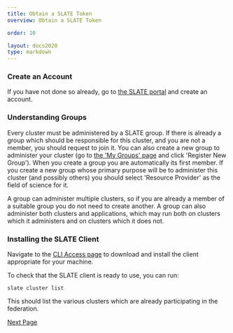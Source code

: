 ```yaml
---
title: Obtain a SLATE Token 
overview: Obtain a SLATE Token 

order: 10  

layout: docs2020
type: markdown
---
```


### Create an Account

If you have not done so already, go to [the SLATE portal](https://portal.slateci.io/) and create an account.

### Understanding Groups

Every cluster must be administered by a SLATE group. If there is already a group which should be responsible for this cluster, and you are not a member, you should request to join it. You can also create a new group to administer your cluster (go to [the 'My Groups' page](https://portal.slateci.io/groups) and click 'Register New Group'). When you create a group you are automatically its first member.
If you create a new group whose primary purpose will be to administer this cluster (and possibly others) you should select 'Resource Provider' as the field of science for it.

A group can administer multiple clusters, so if you are already a member of a suitable group you do not need to create another. A group can also administer both clusters and applications, which may run both on clusters which it administers and on clusters which it does not.

### Installing the SLATE Client

Navigate to the [CLI Access page](https://portal.slateci.io/cli) to download and install the client appropriate for your machine.

To check that the SLATE client is ready to use, you can run:

```shell
slate cluster list
```

This should list the various clusters which are already participating in the federation.

<a href="/docs/cluster/manual/operating-system-requirements.html">Next Page</a>